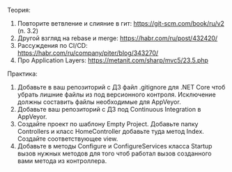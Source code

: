 Теория:
1. Повторите ветвление и слияние в гит: https://git-scm.com/book/ru/v2 (п. 3.2)
2. Другой взгляд на rebase и merge: https://habr.com/ru/post/432420/
3. Рассуждения по CI/CD: https://habr.com/ru/company/piter/blog/343270/
5. Про Application Layers: https://metanit.com/sharp/mvc5/23.5.php

Практика:
1. Добавьте в ваш репозиторий с ДЗ файл .gitignore для .NET Core чтоб убрать лишние файлы из под версионного контроля. Исключение должны составить файлы необходимые для AppVeyor.
2. Добавьте ваш репозиторий с ДЗ под Continuous Integration в AppVeyor.
3. Создайте проект по шаблону Empty Project. Добавьте папку Controllers и класс HomeController добавьте туда метод Index. Создайте соответствующее view.
4. Добавьте в методы Configure и ConfigureServices класса Startup вызов нужных методов для того чтоб работал вызов созданного вами метода из контроллера.